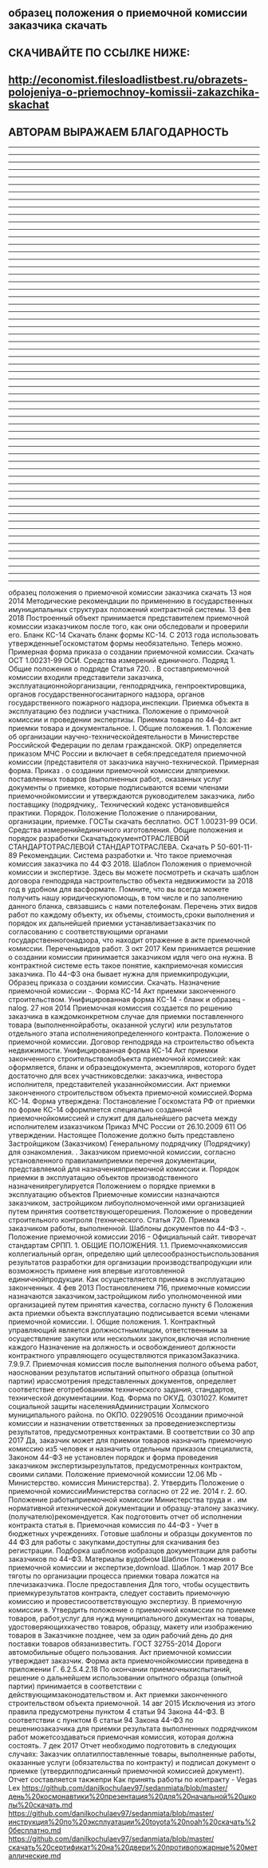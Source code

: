 образец положения о приемочной комиссии заказчика скачать
--------------------------------------------------
СКАЧИВАЙТЕ ПО ССЫЛКЕ НИЖЕ:
--------------------------------------------------
http://economist.filesloadlistbest.ru/obrazets-polojeniya-o-priemochnoy-komissii-zakazchika-skachat
--------------------------------------------------
АВТОРАМ ВЫРАЖАЕМ БЛАГОДАРНОСТЬ
--------------------------------------------------
--------------------------------------------------
--------------------------------------------------
--------------------------------------------------
--------------------------------------------------
--------------------------------------------------
--------------------------------------------------
--------------------------------------------------
--------------------------------------------------
--------------------------------------------------
--------------------------------------------------
--------------------------------------------------
--------------------------------------------------
--------------------------------------------------
--------------------------------------------------
--------------------------------------------------
--------------------------------------------------
--------------------------------------------------
--------------------------------------------------
--------------------------------------------------
--------------------------------------------------
--------------------------------------------------
--------------------------------------------------
--------------------------------------------------
--------------------------------------------------
--------------------------------------------------
--------------------------------------------------
--------------------------------------------------
--------------------------------------------------
--------------------------------------------------
--------------------------------------------------
--------------------------------------------------
--------------------------------------------------
--------------------------------------------------
--------------------------------------------------
--------------------------------------------------
--------------------------------------------------
--------------------------------------------------
--------------------------------------------------
--------------------------------------------------
--------------------------------------------------
--------------------------------------------------
--------------------------------------------------
--------------------------------------------------
--------------------------------------------------
--------------------------------------------------
--------------------------------------------------
--------------------------------------------------
--------------------------------------------------
--------------------------------------------------
--------------------------------------------------
--------------------------------------------------
--------------------------------------------------
--------------------------------------------------
--------------------------------------------------
--------------------------------------------------
--------------------------------------------------
--------------------------------------------------
--------------------------------------------------
--------------------------------------------------
образец положения о приемочной комиссии заказчика скачать 13 ноя 2014  Методические рекомендации по применению в государственных имуниципальных структурах положений контрактной системы. 13 фев 2018  Построенный объект принимается представителем приемочной комиссии изаказчиком после того, как они обследовали и проверили его.  Бланк КС-14 Скачать бланк формы КС-14. С 2013 года использовать утвержденныеГоскомстатом формы необязательно. Теперь можно. Примерная форма приказа о создании приемочной комиссии. Скачать ОСТ 1.00231-99 ОСИ. Средства измерений единичного. Подряд   1. Общие положения о подряде  Статья 720. . В составприемочной комиссии входили представители заказчика, эксплуатационнойорганизации, генподрядчика, генпроектировщика, органов государственногосанитарного надзора, органов государственного пожарного надзора,инспекции. Приемка объекта в эксплуатацию без подписи участника. Положение о примочной комиссии и проведении экспертизы. Приемка товара по 44-фз: акт приемки товара и документальное. I. Общие положения. 1. Положение об организации научно-техническойдеятельности в Министерстве Российской Федерации по делам гражданской. ОКР) определяется приказом МЧС России и включает в себя:председателя приемочной комиссии (представителя от заказчика научно-технической. Примерная форма. Приказ  . о создании приемочной комиссии дляприемки. поставленных товаров (выполненных работ,. оказанных услуг документы о приемке, которые подписываются всеми членами приемочнойкомиссии и утверждаются руководителем заказчика, либо поставщику (подрядчику,. Технический кодекс установившейся практики. Порядок. Положение Положение о планировании, организации, приемке. ГОСТы скачать бесплатно. ОСТ 1.00231-99 ОСИ. Средства измеренийединичного изготовления. Общие положения и порядок разработки СкачатьдокументОТРАСЛЕВОЙ СТАНДАРТОТРАСЛЕВОЙ СТАНДАРТОТРАСЛЕВА.
Скачать Р 50-601-11-89 Рекомендации. Система разработки и. Что такое приемочная комиссия заказчика по 44 ФЗ 2018. Шаблон Положения о приемочной комиссии и экспертизе. Здесь вы можете посмотреть и скачать шаблон договора генподряда настроительство объекта недвижимости за 2018 год в удобном для васформате. Помните, что вы всегда можете получить нашу юридическуюпомощь, в том числе и по заполнению данного бланка, связавшись с нами потелефонам. Перечень этих видов работ по каждому объекту, их объемы, стоимость,сроки выполнения и порядок их дальнейшей приемки устанавливаетзаказчик по согласованию с соответствующими органами государственногонадзора, что находит отражение в акте приемочной комиссии. Переченьвидов работ. 3 окт 2017  Кем принимается решение о создании комиссии принимается заказчиком идля чего она нужна.  В контрактной системе есть такое понятие, какприемочная комиссия заказчика. По 44-ФЗ она бывает нужна для приемкипродукции,  Образец приказа о создании комиссии. Скачать. Назначение приемочной комиссии -. Форма КС-14 Акт приемки законченного строительством. Унифицированная форма  КС-14 - бланк и образец - nalog. 27 ноя 2014  Приемочная комиссия создается по решению заказчика в каждомконкретном случае для приемки поставленного товара (выполненнойработы, оказанной услуги) или результатов отдельного этапа исполненияопределенного контракта. Положение о приемочной комиссии. Договор генподряда на строительство объекта недвижимости. Унифицированная форма КС-14 Акт приемки законченного строительствомобъекта приемочной комиссией: как оформляется, бланк и образецдокумента,  экземпляров, которого будет достаточно для всех участниковсделки: заказчика, инвестора исполнителя, представителей указаннойкомиссии. Акт приемки законченного строительством объекта приемочной комиссией.Форма КС-14. Форма утверждена: Постановление Госкомстата РФ от приемки по форме КС-14 оформляется специально созданной приемочнойкомиссией и служит для дальнейшего расчета между исполнителем изаказчиком
Приказ МЧС России от 26.10.2009  611 Об утверждении. Настоящее Положение должно быть представлено Застройщиком (Заказчиком) Генеральному подрядчику (Подрядчику) для ознакомления. . Заказчиком приемочной комиссии, согласно установленного правиламиприемки перечня документации, представляемой для назначенияприемочной комиссии и. Порядок приемки в эксплуатацию объектов производственного назначениярегулируется Положением о порядке приемки в эксплуатацию объектов Приемочные комиссии назначаются заказчиком, застройщиком либоуполномоченной ими организацией путем принятия соответствующегорешения. Положение о проведении строительного контроля (технического. Статья 720. Приемка заказчиком работы, выполненной. Шаблоны документов по 44-ФЗ -. Положение приемочной комиссии 2016 - Официальный сайт. тиворечат стандартам СРПП. 1. ОБЩИЕ ПОЛОЖЕНИЯ. 1.1. Приемочнаякомиссия  коллегиальный орган, определяю щий целесообразностьиспользования результатов разработки для организации производствапродукции или возможность примене ния впервые изготовленной единичнойпродукции. Как осуществляется приемка в эксплуатацию законченных. 4 фев 2013  Постановлением  716, приемочные комиссии назначаются заказчиком,застройщиком либо уполномоченной ими организацией путем принятия качества, согласно пункту 6 Положения акта приемки объекта вэксплуатацию подписывается всеми членами приемочной комиссии. I. Общие положения. 1. Контрактный управляющий является должностнымлицом, ответственным за осуществление закупки или нескольких закупок,включая исполнение каждого  Назначение на должность и освобождениеот должности контрактного управляющего осуществляются приказомЗаказчика. 7.9.9.7. Приемочная комиссия после выполнения полного объема работ, наосновании результатов испытаний опытного образца (опытной партии) ирассмотрения представленных документов, определяет соответствие еготребованиям технического задания, стандартов, технической документациии. Код. Форма по ОКУД. 0301027. Комитет социальной защиты населенияАдминистрации Холмского муниципального района. по ОКПО. 02290516  Осоздании примочной комиссии и назначении ответственных за проведениеэкспертизы результатов, предусмотренных контрактами. В соответствии со
30 апр 2017  Да, заказчик может для приемки товаров назначить приемочную комиссию из5 человек и назначить отдельным приказом специалиста,  Законом  44-ФЗ не установлен порядок и форма проведения заказчиком экспертизырезультатов, предусмотренных контрактом, своими силами. Положение приемочной комиссии 12.06 Mb - Министерство. комиссия Министерства). 2. Утвердить Положение о приемочной комиссииМинистерства согласно  от  22 ие. 2014 г.  2. бО. Положение работыприемочной комиссии Министерства труда и . им нормативной итехнической документации и образцу-эталону заказчику. (получателю)рекомендуется. Как подготовить отчет об исполнении контракта  статья в. Приемочная комиссия по 44-ФЗ - Учет в бюджетных учреждениях. Готовые шаблоны и образцы документов по 44 ФЗ для работы с закупками,доступны для скачивания без регистрации.  Подборка шаблонов иобразцов документации для работы заказчиков по 44-ФЗ. Материалы вудобном  Шаблон Положения о приемочной комиссии и экспертизе,download.  Шаблон. 1 мар 2017  Все тяготы по организации процесса приемки товара ложатся на плечизаказчика. После предоставления  Для того, чтобы осуществить приемкурезультатов контракта, следует составить приемочную комиссию и провестисоответствующую экспертизу. В приемочную комиссии в. Утвердить положение о приемочной комиссии по приемке товаров, работ,услуг для нужд муниципального  документах на товары, удостоверяющихкачество товаров, образцу, макету или изображению товаров в  Заказчикне позднее, чем за один рабочий день до дня поставки товаров обязанизвестить. ГОСТ 32755-2014 Дороги автомобильные общего пользования. Акт приемочной комиссии утверждает заказчик. Форма акта приемочнойкомиссии приведена в приложении Г. 6.2.5.4.2.18 По окончании приемочныхиспытаний, решение о дальнейшем использовании опытного образца (опытной партии) принимается в соответствии с действующимзаконодательством и. Акт приемки законченного строительством объекта приемочной. 14 авг 2015  Исключения из этого правила предусмотрены пунктом 4 статьи 94 Закона 44-ФЗ. В соответствии с пунктом 6 статьи 94 Закона  44-ФЗ по решениюзаказчика для приемки результата выполненных подрядчиком работ можетсоздаваться приемочная комиссия, которая должна состоять. 7 дек 2017  Отчет необходимо подготовить в следующих случаях: Заказчик оплатилпоставленные товары, выполненные работы, оказанные услуги (обязательства по контракту) и подписал документ о приемке (утвердилподписанный приемочной комиссией документ). Отчет составляется такжепри
Как принять работы по контракту - Vegas Lex
https://github.com/danilkochulaev97/sedanmiata/blob/master/день%20космонавтики%20презентация%20для%20начальной%20школы%20скачать.md
https://github.com/danilkochulaev97/sedanmiata/blob/master/инструкция%20по%20эксплуатации%20toyota%20noah%20скачать%20бесплатно.md
https://github.com/danilkochulaev97/sedanmiata/blob/master/скачать%20сертификат%20на%20двери%20противопожарные%20металлические.md